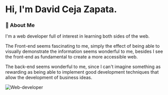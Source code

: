 
# Hi, I'm David Ceja Zapata. 


### 🚀 About Me
I'm a web developer full of interest in learning both sides of the web.

The Front-end seems fascinating to me, simply the effect of being able to visually demonstrate the information seems wonderful to me, besides I see the front-end as fundamental to create a more accessible web.

The back-end seems wonderful to me, since I can't imagine something as rewarding as being able to implement good development techniques that allow the development of business ideas.

![Web-developer](https://user-images.githubusercontent.com/67847672/165232648-dfd2b614-86ab-4464-aa85-6e42f1d7579a.png)
